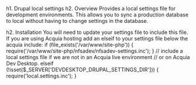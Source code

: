h1. Drupal local settings
h2. Overview
Provides a local settings file for development environments. This allows you to sync a production database to local without having to change settings in the database.

h2. Installation
You will need to update your settings file to include this file. If you are using Acquia hosting add an elseif to your settings file below the acquia include:
    if (file_exists('/var/www/site-php')) {
      require('/var/www/site-php/nfsadev/nfsadev-settings.inc');
    }
    // include a local settings file if we are not in an Acquia live environment
    // or on Acquia Dev Desktop.
    elseif (!isset($_SERVER['DEVDESKTOP_DRUPAL_SETTINGS_DIR'])) {
      require('local.settings.inc');
    }
